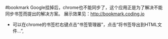 #bookmark
Google挂掉后，chrome也不能同步了，这个应用正是为了解决不能同步书签而提出的解决方案。
展示效果见：http://bookmark.coding.io 

- 可以在chrome的书签栏右键点击“书签管理器”，点击“将书签导出到HTML文件...”,


